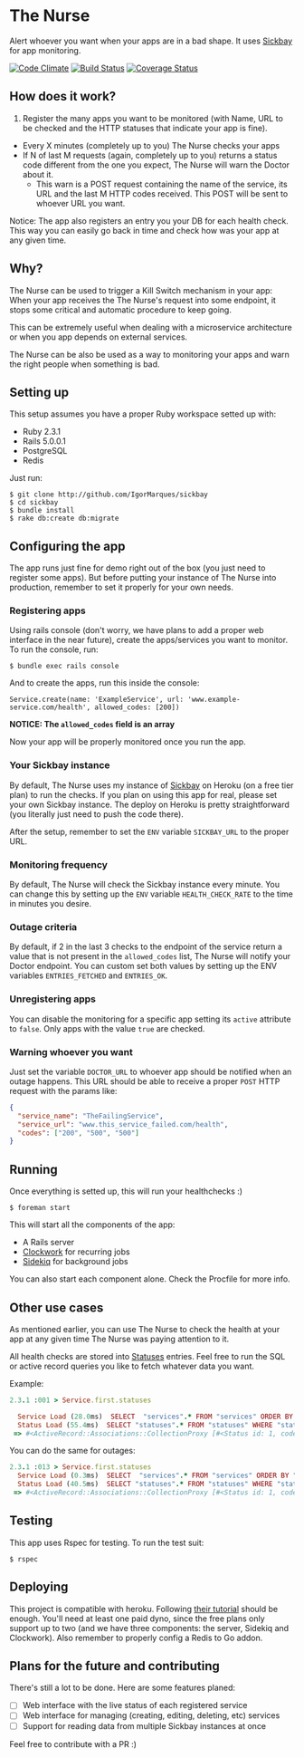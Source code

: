 # The Nurse

Alert whoever you want when your apps are in a bad shape. It uses [Sickbay](https://github.com/IgorMarques/sickbay) for app monitoring.

[![Code Climate](https://codeclimate.com/github/IgorMarques/The-Nurse/badges/gpa.svg)](https://codeclimate.com/github/IgorMarques/The-Nurse)
[![Build Status](https://travis-ci.org/IgorMarques/The-Nurse.svg?branch=master)](https://travis-ci.org/IgorMarques/The-Nurse)
[![Coverage Status](https://coveralls.io/repos/github/IgorMarques/The-Nurse/badge.svg?branch=master)](https://coveralls.io/github/IgorMarques/The-Nurse?branch=master)

## How does it work?

1. Register the many apps you want to be monitored (with Name, URL to be checked and the HTTP statuses that indicate your app is fine).
- Every X minutes (completely up to you) The Nurse checks your apps
- If N of last M requests (again, completely up to you) returns a status code different from the one you expect, The Nurse will warn the Doctor about it.
  - This warn is a POST request containing the name of the service, its URL and the last M HTTP codes received. This POST will be sent to whoever URL you want.

Notice: The app also registers an entry you your DB for each health check. This way you can easily go back in time and check how was your app at any given time.

## Why?

The Nurse can be used to trigger a Kill Switch mechanism in your app: When your app receives the The Nurse's request into some endpoint, it stops some critical and automatic procedure to keep going.

This can be extremely useful when dealing with a microservice architecture or when you app depends on external services.

The Nurse can be also be used as a way to monitoring your apps and warn the right people when something is bad.

## Setting up

This setup assumes you have a proper Ruby workspace setted up with:

- Ruby 2.3.1
- Rails 5.0.0.1
- PostgreSQL
- Redis

Just run:

```
$ git clone http://github.com/IgorMarques/sickbay
$ cd sickbay
$ bundle install
$ rake db:create db:migrate
```

## Configuring the app

The app runs just fine for demo right out of the box (you just need to register some apps). But before putting your instance of The Nurse into production, remember to set it properly for your own needs.

### Registering apps

Using rails console (don't worry, we have plans to add a proper web interface in the near future), create the apps/services you want to monitor. To run the console, run:

```shell
$ bundle exec rails console
```

And to create the apps, run this inside the console:

```
Service.create(name: 'ExampleService', url: 'www.example-service.com/health', allowed_codes: [200])
```

**NOTICE: The `allowed_codes` field is an array**

Now your app will be properly monitored once you run the app.

### Your Sickbay instance

By default, The Nurse uses my instance of [Sickbay](https://github.com/IgorMarques/sickbay) on Heroku (on a free tier plan) to run the checks. If you plan on using this app for real, please set your own Sickbay instance. The deploy on Heroku is pretty straightforward (you literally just need to push the code there).

After the setup, remember to set the `ENV` variable `SICKBAY_URL` to the proper URL.

### Monitoring frequency

By default, The Nurse will check the Sickbay instance every minute. You can change this by setting up the `ENV` variable `HEALTH_CHECK_RATE` to the time in minutes you desire.

### Outage criteria

By default, if 2 in the last 3 checks to the endpoint of the service return a value that is not present in the `allowed_codes` list, The Nurse will notify your Doctor endpoint. You can custom set both values by setting up the ENV variables `ENTRIES_FETCHED` and `ENTRIES_OK`.

### Unregistering apps

You can disable the monitoring for a specific app setting its `active` attribute to `false`. Only apps with the value `true` are checked.

### Warning whoever you want

Just set the variable `DOCTOR_URL` to whoever app should be notified when an outage happens. This URL should be able to receive a proper `POST` HTTP request with the params like:

```json
{
  "service_name": "TheFailingService",
  "service_url": "www.this_service_failed.com/health",
  "codes": ["200", "500", "500"]
}
```

## Running

Once everything is setted up, this will run your healthchecks :)

```shell
$ foreman start
```

This will start all the components of the app:
- A Rails server
- [Clockwork](https://github.com/Rykian/clockwork) for recurring jobs
- [Sidekiq](https://github.com/mperham/sidekiq) for background jobs

You can also start each component alone. Check the Procfile for more info.

## Other use cases

As mentioned earlier, you can use The Nurse to check the health at your app at any given time The Nurse was paying attention to it.

All health checks are stored into [Statuses](https://github.com/IgorMarques/The-Nurse/blob/master/app/models/status.rb) entries. Feel free to run the SQL or active record queries you like to fetch whatever data you want.

Example:

```ruby
2.3.1 :001 > Service.first.statuses

  Service Load (28.0ms)  SELECT  "services".* FROM "services" ORDER BY "services"."id" ASC LIMIT $1  [["LIMIT", 1]]
  Status Load (55.4ms)  SELECT "statuses".* FROM "statuses" WHERE "statuses"."service_id" = $1  [["service_id", 1]]
 => #<ActiveRecord::Associations::CollectionProxy [#<Status id: 1, code: 200, service_id: 1, created_at: "2016-11-29 19:25:31", updated_at: "2016-11-29 19:25:31">, #<Status id: 3, code: 200, service_id: 1, created_at: "2016-11-30 17:04:08", updated_at: "2016-11-30 17:04:08">, #<Status id: 6, code: 200, service_id: 1, created_at: "2016-11-30 17:04:59", updated_at: "2016-11-30 17:04:59">, #<Status id: 9, code: 200, service_id: 1, created_at: "2016-11-30 17:05:58", updated_at: "2016-11-30 17:05:58">, #<Status id: 12, code: 200, service_id: 1, created_at: "2016-11-30 17:06:59", updated_at: "2016-11-30 17:06:59">]>
```

You can do the same for outages:

```ruby
2.3.1 :013 > Service.first.statuses
  Service Load (0.3ms)  SELECT  "services".* FROM "services" ORDER BY "services"."id" ASC LIMIT $1  [["LIMIT", 1]]
  Status Load (40.5ms)  SELECT "statuses".* FROM "statuses" WHERE "statuses"."service_id" = $1  [["service_id", 1]]
 => #<ActiveRecord::Associations::CollectionProxy [#<Status id: 1, code: 200, service_id: 1, created_at: "2016-11-29 19:25:31", updated_at: "2016-11-29 19:25:31">, #<Status id: 3, code: 200, service_id: 1, created_at: "2016-11-30 17:04:08", updated_at: "2016-11-30 17:04:08">, #<Status id: 6, code: 200, service_id: 1, created_at: "2016-11-30 17:04:59", updated_at: "2016-11-30 17:04:59">, #<Status id: 9, code: 200, service_id: 1, created_at: "2016-11-30 17:05:58", updated_at: "2016-11-30 17:05:58">, #<Status id: 12, code: 200, service_id: 1, created_at: "2016-11-30 17:06:59", updated_at: "2016-11-30 17:06:59">]>
 ```

## Testing

This app uses Rspec for testing. To run the test suit:

```shell
$ rspec
```

## Deploying

This project is compatible with heroku. Following [their tutorial](https://devcenter.heroku.com/articles/getting-started-with-ruby#introduction) should be enough. You'll need at least one paid dyno, since the free plans only support up to two (and we have three components: the server, Sidekiq and Clockwork). Also remember to properly config a Redis to Go addon.

## Plans for the future and contributing

There's still a lot to be done. Here are some features planed:

- [ ] Web interface with the live status of each registered service
- [ ] Web interface for managing (creating, editing, deleting, etc) services
- [ ] Support for reading data from multiple Sickbay instances at once

Feel free to contribute with a PR :)
